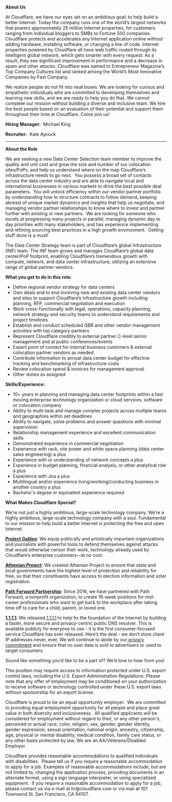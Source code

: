 <div class="content-intro">
	<div><strong>About Us</strong></div>
	<div>
		<p><span style="font-weight: 400;">At Cloudflare, we have our eyes set on an ambitious goal: to help build a better Internet. Today the company runs one of the world’s largest networks that powers approximately 25 million Internet properties, for customers ranging from individual bloggers to SMBs to Fortune 500 companies. Cloudflare protects and accelerates any Internet application online without adding hardware, installing software, or changing a line of code. Internet properties powered by Cloudflare all have web traffic routed through its intelligent global network, which gets smarter with every request. As a result, they see significant improvement in performance and a decrease in spam and other attacks. Cloudflare was named to Entrepreneur Magazine’s Top Company Cultures list and ranked among the World’s Most Innovative Companies by Fast Company.</span><span style="font-weight: 400;">&nbsp;</span></p>
		<p><span style="font-weight: 400;">We realize people do not fit into neat boxes. We are looking for curious and empathetic individuals who are committed to developing themselves and learning new skills, and we are ready to help you do that. We cannot complete our mission without building a diverse and inclusive team. We hire the best people based on an evaluation of their potential and support them throughout their time at Cloudflare. Come join us!&nbsp;</span></p>
	</div>
</div>
<p><strong>Hiring Manager:</strong>&nbsp; Michael King</p>
<p><strong>Recruiter:</strong>&nbsp; Kate Aycock</p>
<hr>
<p><strong>About the Role</strong></p>
<p><span style="font-weight: 400;">We are seeking a new Data Center Selection team member to improve the quality and unit cost and grow the size and number of our colocation sites/PoPs, and help us understand where on the map Cloudflare’s infrastructure needs to go next.&nbsp; You possess a broad set of contacts across the data center industry and are able to navigate local and international businesses in various markets to drive the best possible deal parameters.&nbsp; You will unlock efficiency within our vendor partner portfolio by understanding how to structure contracts to follow demand, keeping abreast of unique market dynamics and insights that help us negotiate, and managing vendor partner relationships to know where to invest and partner further with existing or new partners.&nbsp; We are looking for someone who excels at progressing many projects in parallel, managing dynamic day to day priorities with many stakeholders, and has experience implementing and refining sourcing best practices in a high growth environment.&nbsp; Getting stuff done is a must!</span></p>
<p><span style="font-weight: 400;">The Data Center Strategy team is part of Cloudflare’s global Infrastructure (INF) team. The INF team grows and manages Cloudflare’s global data center/PoP footprint, enabling Cloudflare’s tremendous growth with compute, network, and data center infrastructure, utilizing an extensive range of global partner vendors.&nbsp;&nbsp;</span></p>
<p><strong>What you get to do in this role:</strong></p>
<ul>
	<li style="font-weight: 400;"><span style="font-weight: 400;">Define regional vendor strategy for data centers</span></li>
	<li style="font-weight: 400;"><span style="font-weight: 400;">Own deals end to end involving new and existing data center vendors and sites to support Cloudflare’s infrastructure growth including planning, RFP, commercial negotiation and execution</span></li>
	<li style="font-weight: 400;"><span style="font-weight: 400;">Work cross-functionally with legal, operations, capacity planning, network strategy and security teams to understand requirements and project timelines</span></li>
	<li style="font-weight: 400;"><span style="font-weight: 400;">Establish and conduct scheduled QBR and other vendor management activities with top category partners</span></li>
	<li style="font-weight: 400;"><span style="font-weight: 400;">Represent Cloudflare credibly to external partner C-level senior management and at public conferences/events</span></li>
	<li style="font-weight: 400;"><span style="font-weight: 400;">Expert point of contact for internal business customers &amp; external colocation partner vendors as needed</span></li>
	<li style="font-weight: 400;"><span style="font-weight: 400;">Contribute information to annual data center budget for effective tracking and benchmarking of infrastructure costs</span></li>
	<li style="font-weight: 400;"><span style="font-weight: 400;">Review colocation spend &amp; invoices for management approval&nbsp;</span></li>
	<li style="font-weight: 400;"><span style="font-weight: 400;">Other duties as assigned</span></li>
</ul>
<p><strong>Skills/Experience:</strong></p>
<ul>
	<li style="font-weight: 400;"><span style="font-weight: 400;">10+ years in planning and managing data center footprints within a fast moving enterprise technology organization or cloud services, software or colocation company</span></li>
	<li style="font-weight: 400;"><span style="font-weight: 400;">Ability to multi-task and manage complex projects across multiple teams and geographies within set deadlines</span></li>
	<li style="font-weight: 400;"><span style="font-weight: 400;">Ability to navigate, solve problems and answer questions with minimal supervision</span></li>
	<li style="font-weight: 400;"><span style="font-weight: 400;">Relationship management experience and excellent communication skills</span></li>
	<li style="font-weight: 400;"><span style="font-weight: 400;">Demonstrated experience in commercial negotiation&nbsp;</span></li>
	<li style="font-weight: 400;"><span style="font-weight: 400;">Experience with rack, site power and white space planning (data center sales engineering) a plus</span></li>
	<li style="font-weight: 400;"><span style="font-weight: 400;">Experience with or understanding of network concepts a plus</span></li>
	<li style="font-weight: 400;"><span style="font-weight: 400;">Experience in budget planning, financial analysis, or other analytical role a plus</span></li>
	<li style="font-weight: 400;"><span style="font-weight: 400;">Experience with Jira a plus</span></li>
	<li style="font-weight: 400;"><span style="font-weight: 400;">Multilingual and/or experience living/working/conducting business in another country a plus</span></li>
	<li style="font-weight: 400;"><span style="font-weight: 400;">Bachelor's degree or equivalent experience required</span></li>
</ul>
<div class="content-conclusion">
	<p><strong>What Makes Cloudflare Special?</strong></p>
	<p><span style="font-weight: 400;">We’re not just a highly ambitious, large-scale technology company. We’re a highly ambitious, large-scale technology company with a soul. Fundamental to our mission to help build a better Internet is protecting the free and open Internet.</span></p>
	<p><a href="https://blog.cloudflare.com/protecting-free-expression-online/"><strong>Project Galileo</strong></a><span style="font-weight: 400;">: We equip politically and artistically important organizations and journalists with powerful tools to defend themselves against attacks that would otherwise censor their work, technology already used by Cloudflare’s enterprise customers--at no cost.</span></p>
	<p><strong><a href="https://www.cloudflare.com/athenian/">Athenian Project</a></strong><span style="font-weight: 400;">: We created Athenian Project to ensure that state and local governments have the highest level of protection and reliability for free, so that their constituents have access to election information and voter registration.</span></p>
	<p><a href="https://blog.cloudflare.com/tag/path-forward/"><strong>Path Forward Partnership</strong></a><span style="font-weight: 400;">: Since 2016, we have partnered with Path Forward, a nonprofit organization, to create 16-week positions for mid-career professionals who want to get back to the workplace after taking time off to care for a child, parent, or loved one.</span></p>
	<p><a href="https://1.1.1.1/"><strong>1.1.1.1</strong></a><span style="font-weight: 400;">: We released</span><a href="https://1.1.1.1/"> <span style="font-weight: 400;">1.1.1.1</span></a><span style="font-weight: 400;"> to help fix the foundation of the Internet by building a faster, more secure and privacy-centric public DNS resolver. This is available publicly for everyone to use - it is the first consumer-focused service Cloudflare has ever released. Here’s the deal - we don’t store client IP addresses never, ever. We will continue to abide by our</span><a href="https://developers.cloudflare.com/1.1.1.1/privacy/public-dns-resolver"> privacy commitment</a><span style="font-weight: 400;"> and ensure that no user data is sold to advertisers or used to target consumers.</span></p>
	<p><span style="font-weight: 400;">Sound like something you’d like to be a part of? We’d love to hear from you!</span></p>
	<p><span style="font-weight: 400;">This position may require access to information protected under U.S. export control laws, including the U.S. Export Administration Regulations. Please note that any offer of employment may be conditioned on your authorization to receive software or technology controlled under these U.S. export laws without sponsorship for an export license.</span></p>
	<p><span style="font-weight: 400;">Cloudflare is proud to be an equal opportunity employer. &nbsp;We are committed to providing equal employment opportunity for all people and place great value in both diversity and inclusiveness. &nbsp;All qualified applicants will be considered for employment without regard to their, or any other person's, perceived or actual</span> <span style="font-weight: 400;">race, color, religion, sex, gender, gender identity, gender expression, sexual orientation, national origin, ancestry, citizenship, age, physical or mental disability, medical condition, family care status, or any other basis protected by law. </span><span style="font-weight: 400;">We are an AA/Veterans/Disabled Employer.</span></p>
	<p><span style="font-weight: 400;">Cloudflare provides reasonable accommodations to qualified individuals with disabilities. &nbsp;Please tell us if you require a reasonable accommodation to apply for a job. Examples of reasonable accommodations include, but are not limited to, changing the application process, providing documents in an alternate format, using a sign language interpreter, or using specialized equipment. &nbsp;If you require a reasonable accommodation to apply for a job, please contact us via e-mail at </span><span style="font-weight: 400;">hr@cloudflare.com</span><span style="font-weight: 400;"> or via mail at 101 Townsend St. San Francisco, CA 94107.</span></p>
</div>
